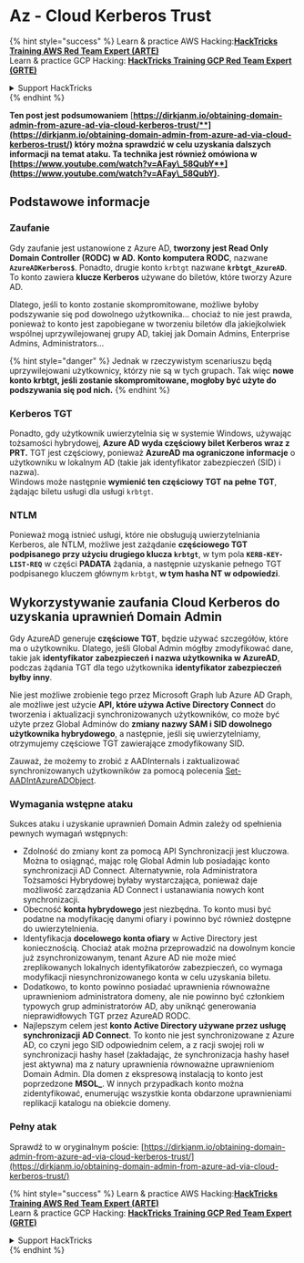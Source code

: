# Az - Cloud Kerberos Trust

{% hint style="success" %}
Learn & practice AWS Hacking:<img src="../../../../.gitbook/assets/image (1).png" alt="" data-size="line">[**HackTricks Training AWS Red Team Expert (ARTE)**](https://training.hacktricks.xyz/courses/arte)<img src="../../../../.gitbook/assets/image (1).png" alt="" data-size="line">\
Learn & practice GCP Hacking: <img src="../../../../.gitbook/assets/image (2).png" alt="" data-size="line">[**HackTricks Training GCP Red Team Expert (GRTE)**<img src="../../../../.gitbook/assets/image (2).png" alt="" data-size="line">](https://training.hacktricks.xyz/courses/grte)

<details>

<summary>Support HackTricks</summary>

* Check the [**subscription plans**](https://github.com/sponsors/carlospolop)!
* **Join the** 💬 [**Discord group**](https://discord.gg/hRep4RUj7f) or the [**telegram group**](https://t.me/peass) or **follow** us on **Twitter** 🐦 [**@hacktricks\_live**](https://twitter.com/hacktricks\_live)**.**
* **Share hacking tricks by submitting PRs to the** [**HackTricks**](https://github.com/carlospolop/hacktricks) and [**HackTricks Cloud**](https://github.com/carlospolop/hacktricks-cloud) github repos.

</details>
{% endhint %}

**Ten post jest podsumowaniem** [**https://dirkjanm.io/obtaining-domain-admin-from-azure-ad-via-cloud-kerberos-trust/**](https://dirkjanm.io/obtaining-domain-admin-from-azure-ad-via-cloud-kerberos-trust/) **który można sprawdzić w celu uzyskania dalszych informacji na temat ataku. Ta technika jest również omówiona w** [**https://www.youtube.com/watch?v=AFay\_58QubY**](https://www.youtube.com/watch?v=AFay\_58QubY)**.**

## Podstawowe informacje

### Zaufanie

Gdy zaufanie jest ustanowione z Azure AD, **tworzony jest Read Only Domain Controller (RODC) w AD.** **Konto komputera RODC**, nazwane **`AzureADKerberos$`**. Ponadto, drugie konto `krbtgt` nazwane **`krbtgt_AzureAD`**. To konto zawiera **klucze Kerberos** używane do biletów, które tworzy Azure AD.

Dlatego, jeśli to konto zostanie skompromitowane, możliwe byłoby podszywanie się pod dowolnego użytkownika... chociaż to nie jest prawda, ponieważ to konto jest zapobiegane w tworzeniu biletów dla jakiejkolwiek wspólnej uprzywilejowanej grupy AD, takiej jak Domain Admins, Enterprise Admins, Administrators...

{% hint style="danger" %}
Jednak w rzeczywistym scenariuszu będą uprzywilejowani użytkownicy, którzy nie są w tych grupach. Tak więc **nowe konto krbtgt, jeśli zostanie skompromitowane, mogłoby być użyte do podszywania się pod nich.**
{% endhint %}

### Kerberos TGT

Ponadto, gdy użytkownik uwierzytelnia się w systemie Windows, używając tożsamości hybrydowej, **Azure AD wyda częściowy bilet Kerberos wraz z PRT.** TGT jest częściowy, ponieważ **AzureAD ma ograniczone informacje** o użytkowniku w lokalnym AD (takie jak identyfikator zabezpieczeń (SID) i nazwa).\
Windows może następnie **wymienić ten częściowy TGT na pełne TGT**, żądając biletu usługi dla usługi `krbtgt`.

### NTLM

Ponieważ mogą istnieć usługi, które nie obsługują uwierzytelniania Kerberos, ale NTLM, możliwe jest zażądanie **częściowego TGT podpisanego przy użyciu drugiego klucza `krbtgt`**, w tym pola **`KERB-KEY-LIST-REQ`** w części **PADATA** żądania, a następnie uzyskanie pełnego TGT podpisanego kluczem głównym `krbtgt`, **w tym hasha NT w odpowiedzi**.

## Wykorzystywanie zaufania Cloud Kerberos do uzyskania uprawnień Domain Admin <a href="#abusing-cloud-kerberos-trust-to-obtain-domain-admin" id="abusing-cloud-kerberos-trust-to-obtain-domain-admin"></a>

Gdy AzureAD generuje **częściowe TGT**, będzie używać szczegółów, które ma o użytkowniku. Dlatego, jeśli Global Admin mógłby zmodyfikować dane, takie jak **identyfikator zabezpieczeń i nazwa użytkownika w AzureAD**, podczas żądania TGT dla tego użytkownika **identyfikator zabezpieczeń byłby inny**.

Nie jest możliwe zrobienie tego przez Microsoft Graph lub Azure AD Graph, ale możliwe jest użycie **API, które używa Active Directory Connect** do tworzenia i aktualizacji synchronizowanych użytkowników, co może być użyte przez Global Adminów do **zmiany nazwy SAM i SID dowolnego użytkownika hybrydowego**, a następnie, jeśli się uwierzytelniamy, otrzymujemy częściowe TGT zawierające zmodyfikowany SID.

Zauważ, że możemy to zrobić z AADInternals i zaktualizować synchronizowanych użytkowników za pomocą polecenia [Set-AADIntAzureADObject](https://aadinternals.com/aadinternals/#set-aadintazureadobject-a).

### Wymagania wstępne ataku <a href="#attack-prerequisites" id="attack-prerequisites"></a>

Sukces ataku i uzyskanie uprawnień Domain Admin zależy od spełnienia pewnych wymagań wstępnych:

* Zdolność do zmiany kont za pomocą API Synchronizacji jest kluczowa. Można to osiągnąć, mając rolę Global Admin lub posiadając konto synchronizacji AD Connect. Alternatywnie, rola Administratora Tożsamości Hybrydowej byłaby wystarczająca, ponieważ daje możliwość zarządzania AD Connect i ustanawiania nowych kont synchronizacji.
* Obecność **konta hybrydowego** jest niezbędna. To konto musi być podatne na modyfikację danymi ofiary i powinno być również dostępne do uwierzytelnienia.
* Identyfikacja **docelowego konta ofiary** w Active Directory jest koniecznością. Chociaż atak można przeprowadzić na dowolnym koncie już zsynchronizowanym, tenant Azure AD nie może mieć zreplikowanych lokalnych identyfikatorów zabezpieczeń, co wymaga modyfikacji niesynchronizowanego konta w celu uzyskania biletu.
* Dodatkowo, to konto powinno posiadać uprawnienia równoważne uprawnieniom administratora domeny, ale nie powinno być członkiem typowych grup administratorów AD, aby uniknąć generowania nieprawidłowych TGT przez AzureAD RODC.
* Najlepszym celem jest **konto Active Directory używane przez usługę synchronizacji AD Connect**. To konto nie jest synchronizowane z Azure AD, co czyni jego SID odpowiednim celem, a z racji swojej roli w synchronizacji hashy haseł (zakładając, że synchronizacja hashy haseł jest aktywna) ma z natury uprawnienia równoważne uprawnieniom Domain Admin. Dla domen z ekspresową instalacją to konto jest poprzedzone **MSOL\_**. W innych przypadkach konto można zidentyfikować, enumerując wszystkie konta obdarzone uprawnieniami replikacji katalogu na obiekcie domeny.

### Pełny atak <a href="#the-full-attack" id="the-full-attack"></a>

Sprawdź to w oryginalnym poście: [https://dirkjanm.io/obtaining-domain-admin-from-azure-ad-via-cloud-kerberos-trust/](https://dirkjanm.io/obtaining-domain-admin-from-azure-ad-via-cloud-kerberos-trust/)

{% hint style="success" %}
Learn & practice AWS Hacking:<img src="../../../../.gitbook/assets/image (1).png" alt="" data-size="line">[**HackTricks Training AWS Red Team Expert (ARTE)**](https://training.hacktricks.xyz/courses/arte)<img src="../../../../.gitbook/assets/image (1).png" alt="" data-size="line">\
Learn & practice GCP Hacking: <img src="../../../../.gitbook/assets/image (2).png" alt="" data-size="line">[**HackTricks Training GCP Red Team Expert (GRTE)**<img src="../../../../.gitbook/assets/image (2).png" alt="" data-size="line">](https://training.hacktricks.xyz/courses/grte)

<details>

<summary>Support HackTricks</summary>

* Check the [**subscription plans**](https://github.com/sponsors/carlospolop)!
* **Join the** 💬 [**Discord group**](https://discord.gg/hRep4RUj7f) or the [**telegram group**](https://t.me/peass) or **follow** us on **Twitter** 🐦 [**@hacktricks\_live**](https://twitter.com/hacktricks\_live)**.**
* **Share hacking tricks by submitting PRs to the** [**HackTricks**](https://github.com/carlospolop/hacktricks) and [**HackTricks Cloud**](https://github.com/carlospolop/hacktricks-cloud) github repos.

</details>
{% endhint %}
